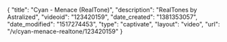 {
    "title": "Cyan - Menace (RealTone)",
    "description": "RealTones by Astralized",
    "videoid": "123420159",
    "date_created": "1381353057",
    "date_modified": "1517274453",
    "type": "captivate",
    "layout": "video",
    "url": "\/v\/cyan-menace-realtone\/123420159"
}